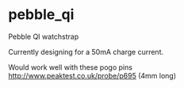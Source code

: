 # pebble_qi
Pebble QI watchstrap

Currently designing for a 50mA charge current.

Would work well with these pogo pins http://www.peaktest.co.uk/probe/p695 (4mm long)
